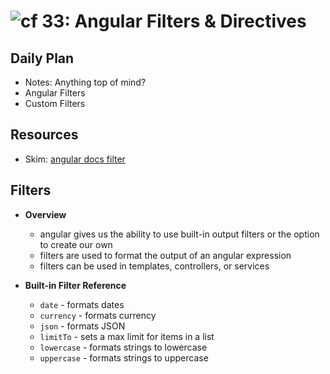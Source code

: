 ![cf](http://i.imgur.com/7v5ASc8.png) 33: Angular Filters & Directives
=====================================

## Daily Plan
* Notes: Anything top of mind?
* Angular Filters
* Custom Filters


## Resources
* Skim: [angular docs filter]


## Filters
  * **Overview**
    * angular gives us the ability to use built-in output filters or the option to create our own
    * filters are used to format the output of an angular expression
    * filters can be used in templates, controllers, or services

  * **Built-in Filter Reference**
    * `date` - formats dates
    * `currency` - formats currency
    * `json` - formats JSON
    * `limitTo` - sets a max limit for items in a list
    * `lowercase` - formats strings to lowercase
    * `uppercase` - formats strings to uppercase

[angular docs filter]: https://docs.angularjs.org/guide/filter
